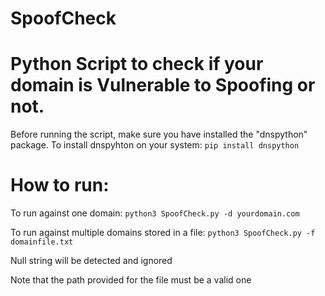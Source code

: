 # SpoofCheck
# Python Script to check if your domain is Vulnerable to Spoofing or not.

Before running the script, make sure you have installed the "dnspython" package.
To install dnspyhton on your system:
`pip install dnspython` 

# How to run:
To run against one domain:
`python3 SpoofCheck.py -d yourdomain.com `

To run against multiple domains stored in a file:
`python3 SpoofCheck.py -f domainfile.txt`

Null string will be detected and ignored

Note that the path provided for the file must be a valid one
